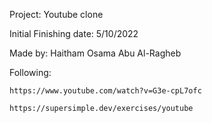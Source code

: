 Project: Youtube clone

Initial Finishing date: 5/10/2022

Made by: Haitham  Osama Abu Al-Ragheb

Following:

    https://www.youtube.com/watch?v=G3e-cpL7ofc

    https://supersimple.dev/exercises/youtube